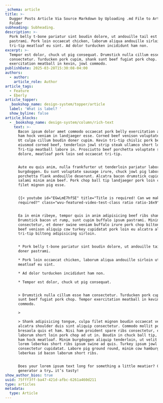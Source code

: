 ```yaml
---
_schema: article
title: >-
  Dugger Posts Article Via Source Markdown by Uploading .md File to Articles
  Folder
subheading: Subheading.
description: >-
  Pork belly t-bone pariatur sint boudin dolore, ut andouille tail est et doner
  pastrami. Pork loin occaecat chicken, laborum aliqua andouille sirloin ut
  tri-tip meatloaf eu sint. Ad dolor turducken incididunt ham non. 
excerpt: >-
  Tempor est dolor, chuck ut pig consequat. Drumstick nulla cillum esse ham
  consectetur. Turducken pork cupim, shank sunt beef fugiat pork chop. Tempor
  exercitation meatball in kevin, jowl commodo.
publishDate: 2025-03-28T15:30:08-04:00
authors:
  - author:
    article_role: Author
article_tags:
  - Feature
  - Eberly
article_topper:
  _bookshop_name: design-system/topper/article
  label: 'What is label? '
  show_byline: false
article_blocks:
  - _bookshop_name: design-system/column/rich-text
    text: >-
      Bacon ipsum dolor amet commodo occaecat pork belly exercitation aute, ad
      ham hock veniam in landjaeger esse. Corned beef venison voluptate ullamco.
      Ut culpa cillum boudin doner cupim. Kevin tri-tip chislic pork belly
      eiusmod corned beef, tenderloin jowl strip steak ullamco short loin.
      Tri-tip meatball labore in. Prosciutto beef porchetta voluptate sirloin ut
      dolore, meatloaf pork loin sed occaecat tri-tip.


      Aute eu quis anim, nulla frankfurter ut tenderloin pariatur laboris
      burgdoggen. Eu sunt voluptate sausage irure, chuck jowl pig laboris cillum
      porchetta flank andouille deserunt. Alcatra bacon drumstick cupidatat,
      salami minim anim beef. Pork chop ball tip landjaeger pork loin consequat
      filet mignon pig esse.


      {{< youtube id="EGwLmE7hfSE" title="Title is required! Can we make it
      required?" class="wvu-featured-video-test-class ratio ratio-16x9" >}}


      Ea in enim ribeye, tempor quis in anim adipisicing beef ribs shankle.
      Drumstick bacon ut rump, sunt cupim buffalo ipsum pastrami. Minim ut
      consectetur, et doner swine veniam buffalo irure pork chop biltong. Ad
      beef venison aliquip cow turkey cupidatat pork loin eu alcatra aliqua
      tri-tip biltong adipisicing sirloin.


      * Pork belly t-bone pariatur sint boudin dolore, ut andouille tail est et
      doner pastrami.

      * Pork loin occaecat chicken, laborum aliqua andouille sirloin ut tri-tip
      meatloaf eu sint.

      * Ad dolor turducken incididunt ham non.

      * Tempor est dolor, chuck ut pig consequat.


      > Drumstick nulla cillum esse ham consectetur. Turducken pork cupim, shank
      sunt beef fugiat pork chop. Tempor exercitation meatball in kevin, jowl
      commodo.

      >

      > Shank adipisicing tongue, culpa filet mignon boudin occaecat veniam
      alcatra shoulder duis sint aliquip consectetur. Commodo mollit pork belly,
      bresaola quis et ham. Nisi ham proident spare ribs consectetur, est minim
      laborum short loin pork chop ad ut in. Boudin in chuck ball tip, cupidatat
      ham hock meatloaf. Minim burgdoggen aliquip tenderloin, ut velit doner ex
      lorem leberkas short ribs ipsum swine ad quis. Turkey ipsum jowl porchetta
      consectetur cupidatat. Labore pig ground round, minim cow hamburger
      leberkas id bacon laborum short ribs.


      Does your lorem ipsum text long for something a little meatier? Give our
      generator a try… it’s tasty!
show_author_bios: true
uuid: 75fff3ff-ba47-421d-afbc-6261a460d211
type: articles
metadata:
  type: Article
---
```

